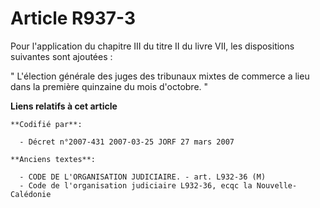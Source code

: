 # Article R937-3

Pour l'application du chapitre III du titre II du livre VII, les dispositions suivantes sont ajoutées :

" L'élection générale des juges des tribunaux mixtes de commerce a lieu dans la première quinzaine du mois d'octobre. "

**Liens relatifs à cet article**

	**Codifié par**:

	  - Décret n°2007-431 2007-03-25 JORF 27 mars 2007

	**Anciens textes**:

	  - CODE DE L'ORGANISATION JUDICIAIRE. - art. L932-36 (M)
	  - Code de l'organisation judiciaire L932-36, ecqc la Nouvelle-Calédonie
